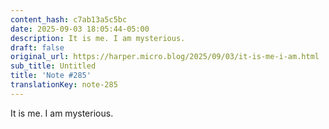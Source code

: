 ```yaml
---
content_hash: c7ab13a5c5bc
date: 2025-09-03 18:05:44-05:00
description: It is me. I am mysterious.
draft: false
original_url: https://harper.micro.blog/2025/09/03/it-is-me-i-am.html
sub_title: Untitled
title: 'Note #285'
translationKey: note-285
---
```


It is me. I am mysterious.